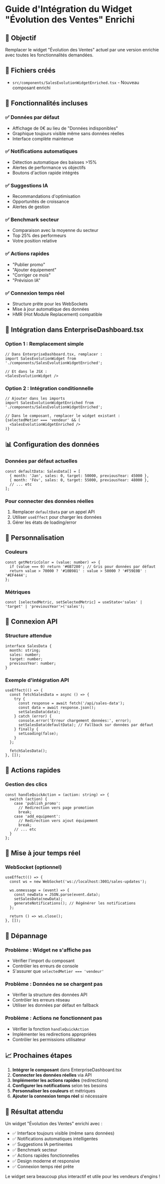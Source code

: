 # Guide d'Intégration du Widget "Évolution des Ventes" Enrichi

## 🎯 Objectif
Remplacer le widget "Évolution des Ventes" actuel par une version enrichie avec toutes les fonctionnalités demandées.

## 📁 Fichiers créés
- `src/components/SalesEvolutionWidgetEnriched.tsx` - Nouveau composant enrichi

## 🚀 Fonctionnalités incluses

### ✅ Données par défaut
- Affichage de 0€ au lieu de "Données indisponibles"
- Graphique toujours visible même sans données réelles
- Interface complète maintenue

### ✅ Notifications automatiques
- Détection automatique des baisses >15%
- Alertes de performance vs objectifs
- Boutons d'action rapide intégrés

### ✅ Suggestions IA
- Recommandations d'optimisation
- Opportunités de croissance
- Alertes de gestion

### ✅ Benchmark secteur
- Comparaison avec la moyenne du secteur
- Top 25% des performeurs
- Votre position relative

### ✅ Actions rapides
- "Publier promo" 
- "Ajouter équipement"
- "Corriger ce mois"
- "Prévision IA"

### ✅ Connexion temps réel
- Structure prête pour les WebSockets
- Mise à jour automatique des données
- HMR (Hot Module Replacement) compatible

## 🔧 Intégration dans EnterpriseDashboard.tsx

### Option 1 : Remplacement simple
```tsx
// Dans EnterpriseDashboard.tsx, remplacer :
import SalesEvolutionWidget from './components/SalesEvolutionWidgetEnriched';

// Et dans le JSX :
<SalesEvolutionWidget />
```

### Option 2 : Intégration conditionnelle
```tsx
// Ajouter dans les imports
import SalesEvolutionWidgetEnriched from './components/SalesEvolutionWidgetEnriched';

// Dans le composant, remplacer le widget existant :
{selectedMetier === 'vendeur' && (
  <SalesEvolutionWidgetEnriched />
)}
```

## 📊 Configuration des données

### Données par défaut actuelles
```tsx
const defaultData: SalesData[] = [
  { month: 'Jan', sales: 0, target: 50000, previousYear: 45000 },
  { month: 'Fév', sales: 0, target: 55000, previousYear: 48000 },
  // ... etc
];
```

### Pour connecter des données réelles
1. Remplacer `defaultData` par un appel API
2. Utiliser `useEffect` pour charger les données
3. Gérer les états de loading/error

## 🎨 Personnalisation

### Couleurs
```tsx
const getMetricColor = (value: number) => {
  if (value === 0) return '#6B7280'; // Gris pour données par défaut
  return value > 70000 ? '#10B981' : value > 50000 ? '#F59E0B' : '#EF4444';
};
```

### Métriques
```tsx
const [selectedMetric, setSelectedMetric] = useState<'sales' | 'target' | 'previousYear'>('sales');
```

## 🔌 Connexion API

### Structure attendue
```tsx
interface SalesData {
  month: string;
  sales: number;
  target: number;
  previousYear: number;
}
```

### Exemple d'intégration API
```tsx
useEffect(() => {
  const fetchSalesData = async () => {
    try {
      const response = await fetch('/api/sales-data');
      const data = await response.json();
      setSalesData(data);
    } catch (error) {
      console.error('Erreur chargement données:', error);
      setSalesData(defaultData); // Fallback sur données par défaut
    } finally {
      setLoading(false);
    }
  };
  
  fetchSalesData();
}, []);
```

## 🎯 Actions rapides

### Gestion des clics
```tsx
const handleQuickAction = (action: string) => {
  switch (action) {
    case 'publish_promo':
      // Redirection vers page promotion
      break;
    case 'add_equipment':
      // Redirection vers ajout équipement
      break;
    // ... etc
  }
};
```

## 🔄 Mise à jour temps réel

### WebSocket (optionnel)
```tsx
useEffect(() => {
  const ws = new WebSocket('ws://localhost:3001/sales-updates');
  
  ws.onmessage = (event) => {
    const newData = JSON.parse(event.data);
    setSalesData(newData);
    generateNotifications(); // Régénérer les notifications
  };
  
  return () => ws.close();
}, []);
```

## 🐛 Dépannage

### Problème : Widget ne s'affiche pas
- Vérifier l'import du composant
- Contrôler les erreurs de console
- S'assurer que `selectedMetier === 'vendeur'`

### Problème : Données ne se chargent pas
- Vérifier la structure des données API
- Contrôler les erreurs réseau
- Utiliser les données par défaut en fallback

### Problème : Actions ne fonctionnent pas
- Vérifier la fonction `handleQuickAction`
- Implémenter les redirections appropriées
- Contrôler les permissions utilisateur

## 📈 Prochaines étapes

1. **Intégrer le composant** dans EnterpriseDashboard.tsx
2. **Connecter les données réelles** via API
3. **Implémenter les actions rapides** (redirections)
4. **Configurer les notifications** selon tes besoins
5. **Personnaliser les couleurs** et métriques
6. **Ajouter la connexion temps réel** si nécessaire

## 🎉 Résultat attendu

Un widget "Évolution des Ventes" enrichi avec :
- ✅ Interface toujours visible (même sans données)
- ✅ Notifications automatiques intelligentes
- ✅ Suggestions IA pertinentes
- ✅ Benchmark secteur
- ✅ Actions rapides fonctionnelles
- ✅ Design moderne et responsive
- ✅ Connexion temps réel prête

Le widget sera beaucoup plus interactif et utile pour les vendeurs d'engins ! 